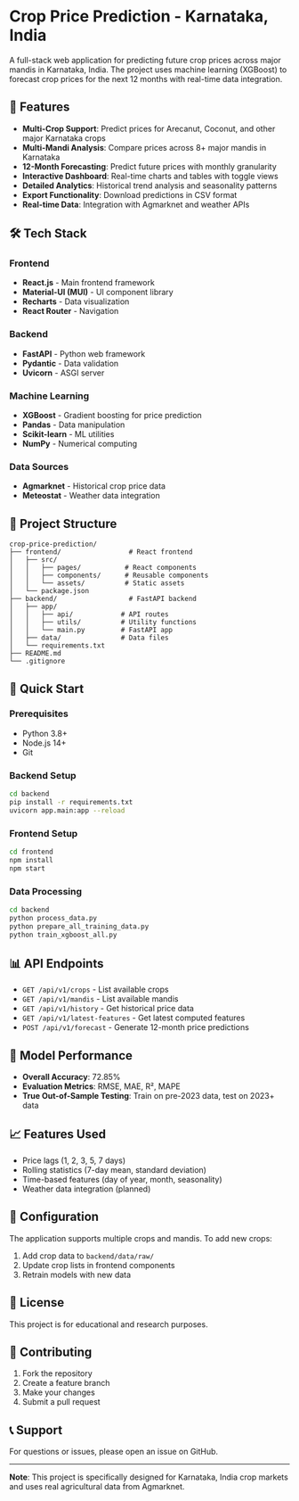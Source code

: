 # Crop Price Prediction - Karnataka, India

A full-stack web application for predicting future crop prices across major mandis in Karnataka, India. The project uses machine learning (XGBoost) to forecast crop prices for the next 12 months with real-time data integration.

## 🌾 Features

- **Multi-Crop Support**: Predict prices for Arecanut, Coconut, and other major Karnataka crops
- **Multi-Mandi Analysis**: Compare prices across 8+ major mandis in Karnataka
- **12-Month Forecasting**: Predict future prices with monthly granularity
- **Interactive Dashboard**: Real-time charts and tables with toggle views
- **Detailed Analytics**: Historical trend analysis and seasonality patterns
- **Export Functionality**: Download predictions in CSV format
- **Real-time Data**: Integration with Agmarknet and weather APIs

## 🛠️ Tech Stack

### Frontend
- **React.js** - Main frontend framework
- **Material-UI (MUI)** - UI component library
- **Recharts** - Data visualization
- **React Router** - Navigation

### Backend
- **FastAPI** - Python web framework
- **Pydantic** - Data validation
- **Uvicorn** - ASGI server

### Machine Learning
- **XGBoost** - Gradient boosting for price prediction
- **Pandas** - Data manipulation
- **Scikit-learn** - ML utilities
- **NumPy** - Numerical computing

### Data Sources
- **Agmarknet** - Historical crop price data
- **Meteostat** - Weather data integration

## 📁 Project Structure

```
crop-price-prediction/
├── frontend/                 # React frontend
│   ├── src/
│   │   ├── pages/           # React components
│   │   ├── components/      # Reusable components
│   │   └── assets/          # Static assets
│   └── package.json
├── backend/                  # FastAPI backend
│   ├── app/
│   │   ├── api/            # API routes
│   │   ├── utils/          # Utility functions
│   │   └── main.py         # FastAPI app
│   ├── data/               # Data files
│   └── requirements.txt
├── README.md
└── .gitignore
```

## 🚀 Quick Start

### Prerequisites
- Python 3.8+
- Node.js 14+
- Git

### Backend Setup
```bash
cd backend
pip install -r requirements.txt
uvicorn app.main:app --reload
```

### Frontend Setup
```bash
cd frontend
npm install
npm start
```

### Data Processing
```bash
cd backend
python process_data.py
python prepare_all_training_data.py
python train_xgboost_all.py
```

## 📊 API Endpoints

- `GET /api/v1/crops` - List available crops
- `GET /api/v1/mandis` - List available mandis
- `GET /api/v1/history` - Get historical price data
- `GET /api/v1/latest-features` - Get latest computed features
- `POST /api/v1/forecast` - Generate 12-month price predictions

## 🎯 Model Performance

- **Overall Accuracy**: 72.85%
- **Evaluation Metrics**: RMSE, MAE, R², MAPE
- **True Out-of-Sample Testing**: Train on pre-2023 data, test on 2023+ data

## 📈 Features Used

- Price lags (1, 2, 3, 5, 7 days)
- Rolling statistics (7-day mean, standard deviation)
- Time-based features (day of year, month, seasonality)
- Weather data integration (planned)

## 🔧 Configuration

The application supports multiple crops and mandis. To add new crops:

1. Add crop data to `backend/data/raw/`
2. Update crop lists in frontend components
3. Retrain models with new data

## 📝 License

This project is for educational and research purposes.

## 🤝 Contributing

1. Fork the repository
2. Create a feature branch
3. Make your changes
4. Submit a pull request

## 📞 Support

For questions or issues, please open an issue on GitHub.

---

**Note**: This project is specifically designed for Karnataka, India crop markets and uses real agricultural data from Agmarknet. 